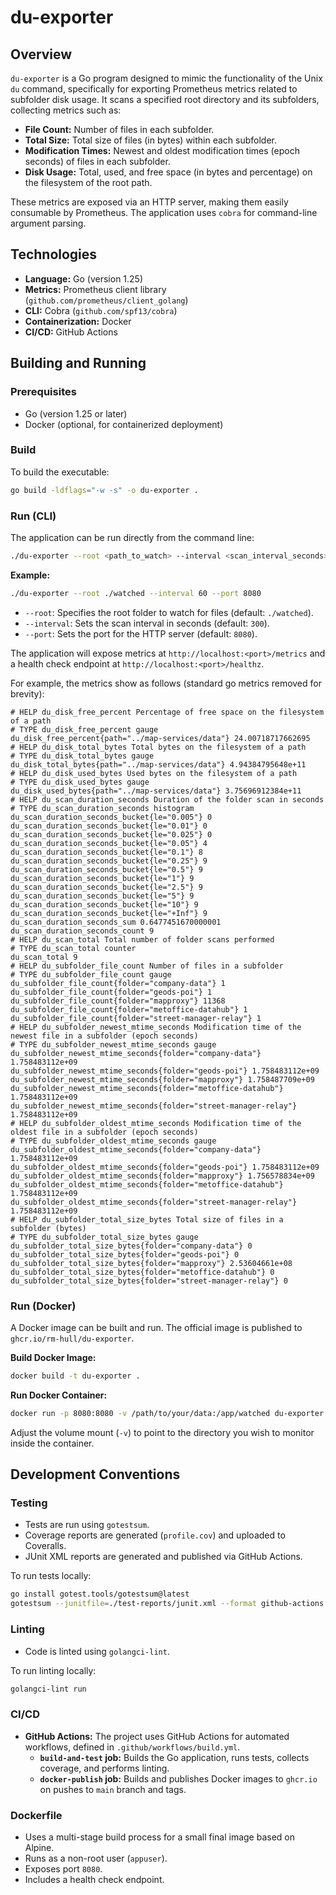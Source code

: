 # du-exporter

## Overview

`du-exporter` is a Go program designed to mimic the functionality of the Unix `du` command, specifically for exporting Prometheus metrics related to subfolder disk usage. It scans a specified root directory and its subfolders, collecting metrics such as:

-   **File Count:** Number of files in each subfolder.
-   **Total Size:** Total size of files (in bytes) within each subfolder.
-   **Modification Times:** Newest and oldest modification times (epoch seconds) of files in each subfolder.
-   **Disk Usage:** Total, used, and free space (in bytes and percentage) on the filesystem of the root path.

These metrics are exposed via an HTTP server, making them easily consumable by Prometheus. The application uses `cobra` for command-line argument parsing.

## Technologies

-   **Language:** Go (version 1.25)
-   **Metrics:** Prometheus client library (`github.com/prometheus/client_golang`)
-   **CLI:** Cobra (`github.com/spf13/cobra`)
-   **Containerization:** Docker
-   **CI/CD:** GitHub Actions

## Building and Running

### Prerequisites

-   Go (version 1.25 or later)
-   Docker (optional, for containerized deployment)

### Build

To build the executable:

```bash
go build -ldflags="-w -s" -o du-exporter .
```

### Run (CLI)

The application can be run directly from the command line:

```bash
./du-exporter --root <path_to_watch> --interval <scan_interval_seconds> --port <server_port>
```

**Example:**

```bash
./du-exporter --root ./watched --interval 60 --port 8080
```

-   `--root`: Specifies the root folder to watch for files (default: `./watched`).
-   `--interval`: Sets the scan interval in seconds (default: `300`).
-   `--port`: Sets the port for the HTTP server (default: `8080`).

The application will expose metrics at `http://localhost:<port>/metrics` and a health check endpoint at `http://localhost:<port>/healthz`.

For example, the metrics show as follows (standard go metrics removed for brevity):

```prometheus
# HELP du_disk_free_percent Percentage of free space on the filesystem of a path
# TYPE du_disk_free_percent gauge
du_disk_free_percent{path="../map-services/data"} 24.00718717662695
# HELP du_disk_total_bytes Total bytes on the filesystem of a path
# TYPE du_disk_total_bytes gauge
du_disk_total_bytes{path="../map-services/data"} 4.94384795648e+11
# HELP du_disk_used_bytes Used bytes on the filesystem of a path
# TYPE du_disk_used_bytes gauge
du_disk_used_bytes{path="../map-services/data"} 3.75696912384e+11
# HELP du_scan_duration_seconds Duration of the folder scan in seconds
# TYPE du_scan_duration_seconds histogram
du_scan_duration_seconds_bucket{le="0.005"} 0
du_scan_duration_seconds_bucket{le="0.01"} 0
du_scan_duration_seconds_bucket{le="0.025"} 0
du_scan_duration_seconds_bucket{le="0.05"} 4
du_scan_duration_seconds_bucket{le="0.1"} 8
du_scan_duration_seconds_bucket{le="0.25"} 9
du_scan_duration_seconds_bucket{le="0.5"} 9
du_scan_duration_seconds_bucket{le="1"} 9
du_scan_duration_seconds_bucket{le="2.5"} 9
du_scan_duration_seconds_bucket{le="5"} 9
du_scan_duration_seconds_bucket{le="10"} 9
du_scan_duration_seconds_bucket{le="+Inf"} 9
du_scan_duration_seconds_sum 0.6477451670000001
du_scan_duration_seconds_count 9
# HELP du_scan_total Total number of folder scans performed
# TYPE du_scan_total counter
du_scan_total 9
# HELP du_subfolder_file_count Number of files in a subfolder
# TYPE du_subfolder_file_count gauge
du_subfolder_file_count{folder="company-data"} 1
du_subfolder_file_count{folder="geods-poi"} 1
du_subfolder_file_count{folder="mapproxy"} 11368
du_subfolder_file_count{folder="metoffice-datahub"} 1
du_subfolder_file_count{folder="street-manager-relay"} 1
# HELP du_subfolder_newest_mtime_seconds Modification time of the newest file in a subfolder (epoch seconds)
# TYPE du_subfolder_newest_mtime_seconds gauge
du_subfolder_newest_mtime_seconds{folder="company-data"} 1.758483112e+09
du_subfolder_newest_mtime_seconds{folder="geods-poi"} 1.758483112e+09
du_subfolder_newest_mtime_seconds{folder="mapproxy"} 1.758487709e+09
du_subfolder_newest_mtime_seconds{folder="metoffice-datahub"} 1.758483112e+09
du_subfolder_newest_mtime_seconds{folder="street-manager-relay"} 1.758483112e+09
# HELP du_subfolder_oldest_mtime_seconds Modification time of the oldest file in a subfolder (epoch seconds)
# TYPE du_subfolder_oldest_mtime_seconds gauge
du_subfolder_oldest_mtime_seconds{folder="company-data"} 1.758483112e+09
du_subfolder_oldest_mtime_seconds{folder="geods-poi"} 1.758483112e+09
du_subfolder_oldest_mtime_seconds{folder="mapproxy"} 1.756578834e+09
du_subfolder_oldest_mtime_seconds{folder="metoffice-datahub"} 1.758483112e+09
du_subfolder_oldest_mtime_seconds{folder="street-manager-relay"} 1.758483112e+09
# HELP du_subfolder_total_size_bytes Total size of files in a subfolder (bytes)
# TYPE du_subfolder_total_size_bytes gauge
du_subfolder_total_size_bytes{folder="company-data"} 0
du_subfolder_total_size_bytes{folder="geods-poi"} 0
du_subfolder_total_size_bytes{folder="mapproxy"} 2.53604661e+08
du_subfolder_total_size_bytes{folder="metoffice-datahub"} 0
du_subfolder_total_size_bytes{folder="street-manager-relay"} 0
```

### Run (Docker)

A Docker image can be built and run. The official image is published to `ghcr.io/rm-hull/du-exporter`.

**Build Docker Image:**

```bash
docker build -t du-exporter .
```

**Run Docker Container:**

```bash
docker run -p 8080:8080 -v /path/to/your/data:/app/watched du-exporter --root /app/watched
```

Adjust the volume mount (`-v`) to point to the directory you wish to monitor inside the container.

## Development Conventions

### Testing

-   Tests are run using `gotestsum`.
-   Coverage reports are generated (`profile.cov`) and uploaded to Coveralls.
-   JUnit XML reports are generated and published via GitHub Actions.

To run tests locally:

```bash
go install gotest.tools/gotestsum@latest
gotestsum --junitfile=./test-reports/junit.xml --format github-actions -- -v -coverprofile=profile.cov -coverpkg=./... ./...
```

### Linting

-   Code is linted using `golangci-lint`.

To run linting locally:

```bash
golangci-lint run
```

### CI/CD

-   **GitHub Actions:** The project uses GitHub Actions for automated workflows, defined in `.github/workflows/build.yml`.
    -   **`build-and-test` job:** Builds the Go application, runs tests, collects coverage, and performs linting.
    -   **`docker-publish` job:** Builds and publishes Docker images to `ghcr.io` on pushes to `main` branch and tags.

### Dockerfile

-   Uses a multi-stage build process for a small final image based on Alpine.
-   Runs as a non-root user (`appuser`).
-   Exposes port `8080`.
-   Includes a health check endpoint.
